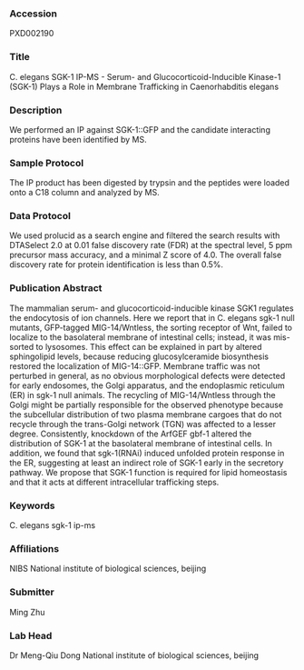 ### Accession
PXD002190

### Title
C. elegans SGK-1 IP-MS -  Serum- and Glucocorticoid-Inducible Kinase-1 (SGK-1) Plays a Role in Membrane Trafficking in Caenorhabditis elegans

### Description
We performed an IP against SGK-1::GFP and the candidate interacting proteins have been identified by MS.

### Sample Protocol
The IP product has been digested by trypsin and the peptides were loaded onto a C18 column and analyzed by MS.

### Data Protocol
We used prolucid as a search engine and  filtered the search results with DTASelect 2.0 at 0.01 false discovery rate (FDR) at the spectral level, 5 ppm precursor mass accuracy, and a minimal Z score of 4.0. The overall false discovery rate for protein identification is less than 0.5%.

### Publication Abstract
The mammalian serum- and glucocorticoid-inducible kinase SGK1 regulates the endocytosis of ion channels. Here we report that in C. elegans sgk-1 null mutants, GFP-tagged MIG-14/Wntless, the sorting receptor of Wnt, failed to localize to the basolateral membrane of intestinal cells; instead, it was mis-sorted to lysosomes. This effect can be explained in part by altered sphingolipid levels, because reducing glucosylceramide biosynthesis restored the localization of MIG-14::GFP. Membrane traffic was not perturbed in general, as no obvious morphological defects were detected for early endosomes, the Golgi apparatus, and the endoplasmic reticulum (ER) in sgk-1 null animals. The recycling of MIG-14/Wntless through the Golgi might be partially responsible for the observed phenotype because the subcellular distribution of two plasma membrane cargoes that do not recycle through the trans-Golgi network (TGN) was affected to a lesser degree. Consistently, knockdown of the ArfGEF gbf-1 altered the distribution of SGK-1 at the basolateral membrane of intestinal cells. In addition, we found that sgk-1(RNAi) induced unfolded protein response in the ER, suggesting at least an indirect role of SGK-1 early in the secretory pathway. We propose that SGK-1 function is required for lipid homeostasis and that it acts at different intracellular trafficking steps.

### Keywords
C. elegans sgk-1 ip-ms

### Affiliations
NIBS
National institute of biological sciences, beijing

### Submitter
Ming Zhu

### Lab Head
Dr Meng-Qiu Dong
National institute of biological sciences, beijing


